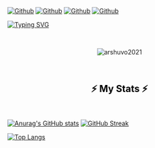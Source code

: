 
[![Github](https://img.shields.io/github/followers/arshuvo2021?style=social)](https://github.com/arshuvo2021)
[![Github](https://img.shields.io/github/last-commit/arshuvo2021/arshuvo2021)](https://github.com/arshuvo2021)
[![Github](https://img.shields.io/github/stars/arshuvo2021/arshuvo2021?style=social)](https://github.com/arshuvo2021)
[![Github](https://img.shields.io/github/watchers/arshuvo2021/arshuvo2021?style=social)](https://github.com/arshuvo2021)

[![Typing SVG](https://readme-typing-svg.herokuapp.com?color=1A7DF7&center=true&vCenter=true&lines=I+am+Abdur+Rahman+Shuvo+%F0%9F%91%8B;Assalamu+Alaikum+Everyone)](https://git.io/typing-svg)
<br/>


<br/>
<p align="center"> <img src="https://komarev.com/ghpvc/?username=arshuvo2021" alt="arshuvo2021" /> </p>
<br/>
 <h2 align="center" style="color: #000; font-family: Goudy Bookletter 1911;">⚡ My Stats ⚡</h2>
   <br/>
 
[![Anurag's GitHub stats](https://github-readme-stats.vercel.app/api?username=arshuvo2021&count_private=true&show_icons=true&theme=tokyonight)](https://github.com/arshuvo2021/)   [![GitHub Streak](https://github-readme-streak-stats.herokuapp.com/?user=arshuvo2021&theme=chartreuse-dark)](https://git.io/streak-stats)

   [![Top Langs](https://github-readme-stats.vercel.app/api/top-langs/?username=arshuvo2021&layout=compactshow_icons=true&theme=tokyonight)](https://github.com/arshuvo2021/)













